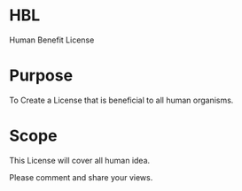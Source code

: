 HBL
===
Human Benefit License

Purpose
=======
To Create a License that is beneficial to all human organisms.

Scope
=====
This License will cover all human idea.

Please comment and share your views.
